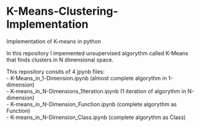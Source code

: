 # K-Means-Clustering-Implementation
Implementation of K-means in python

In this repository I impemented unsupervised algorythm called K-Means that finds clusters in N dimensional space.

This repository consits of 4 jpynb files:\
    - K-Means_in_1-Dimension.ipynb (almost complete algorythm in 1-dimension)\
    - K-means_in_N-Dimensions_1Iteration.ipynb (1 iteration of algorythm in N-dimension)\
    - K-means_in_N-Dimension_Function.ipynb (complete algorythm as Function)\
    - K-means_in_N-Dimension_Class.ipynb (complete algorythm as Class)
